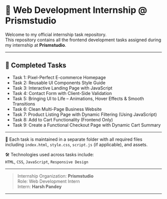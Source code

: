 # 💼 Web Development Internship @ Prismstudio

Welcome to my official internship task repository.  
This repository contains all the frontend development tasks assigned during my internship at **Prismstudio**.

---

## 📌 Completed Tasks

- Task 1: Pixel-Perfect E-commerce Homepage
- Task 2: Reusable UI Components Style Guide  
- Task 3: Interactive Landing Page with JavaScript  
- Task 4: Contact Form with Client-Side Validation
- Task 5: Bringing UI to Life – Animations, Hover Effects & Smooth Transitions
- Task 6: Clean Multi-Page Business Website
- Task 7: Product Listing Page with Dynamic Filtering (Using JavaScript)
- Task 8: Add to Cart Functionality (Frontend Only)
- Task 9: Create a Functional Checkout Page with Dynamic Cart Summary

---

📁 Each task is maintained in a separate folder with all required files including `index.html`, `style.css`, `script.js` (if applicable), and assets.

🛠️ Technologies used across tasks include:  
`HTML`, `CSS`, `JavaScript`, `Responsive Design`

---

> Internship Organization: **Prismstudio**  
> Role: Web Development Intern  
> Intern: **Harsh Pandey**

---